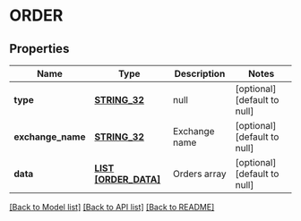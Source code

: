 # ORDER

## Properties
Name | Type | Description | Notes
------------ | ------------- | ------------- | -------------
**type** | [**STRING_32**](STRING_32.md) | null | [optional] [default to null]
**exchange_name** | [**STRING_32**](STRING_32.md) | Exchange name | [optional] [default to null]
**data** | [**LIST [ORDER_DATA]**](order_data.md) | Orders array | [optional] [default to null]

[[Back to Model list]](../README.md#documentation-for-models) [[Back to API list]](../README.md#documentation-for-api-endpoints) [[Back to README]](../README.md)


